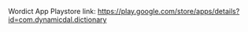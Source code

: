 Wordict App
Playstore link: https://play.google.com/store/apps/details?id=com.dynamicdal.dictionary


